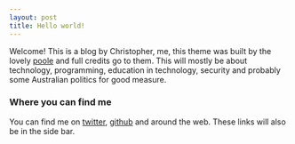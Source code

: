 ```yaml
---
layout: post
title: Hello world!
---
```


Welcome! This is a blog by Christopher, me, this theme was built by the lovely [poole](https://github.com/poole/hyde) and full credits go to them. This will mostly be about technology, programming, education in technology, security and probably some Australian politics for good measure.

### Where you can find me
You can find me on [twitter](http://twitter.com/crr0004), [github](http://github.com/crr0004) and around the web.
These links will also be in the side bar.
